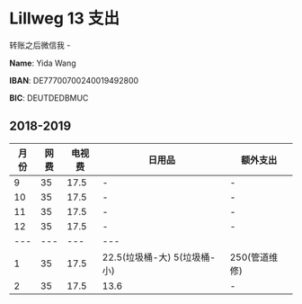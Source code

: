 # Lillweg 13 支出

转账之后微信我 - 

**Name**: Yida Wang

**IBAN**: DE77700700240019492800

**BIC**: DEUTDEDBMUC

## 2018-2019

| 月份 | 网费 | 电视费 | 日用品 | 额外支出 |
| --- | --- | --- | --- | --- |
| 9 | 35 | 17.5 | - | - |
| 10 | 35 | 17.5 | - | - |
| 11 | 35 | 17.5 | - | - |
| 12 | 35 | 17.5 | - | - |
| --- | --- | --- | --- |
| 1 | 35 | 17.5 | 22.5(垃圾桶-大) 5(垃圾桶-小) | 250(管道维修) |
| 2 | 35 | 17.5 | 13.6 | - |

